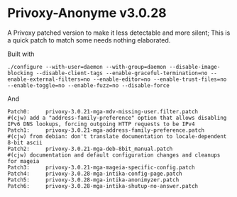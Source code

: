 # Privoxy-Anonyme v3.0.28
A Privoxy patched version to make it less detectable and more silent; This is a quick patch to match some needs nothing elaborated.

Built with 
```
./configure --with-user=daemon --with-group=daemon --disable-image-blocking --disable-client-tags --enable-graceful-termination=no --enable-external-filters=no --enable-editor=no --enable-trust-files=no --enable-toggle=no --enable-fuzz=no --disable-force
```

And 
```
Patch0:		privoxy-3.0.21-mga-mdv-missing-user.filter.patch
#(cjw) add a "address-family-preference" option that allows disabling IPv6 DNS lookups, forcing outgoing HTTP requests to be IPv4
Patch1:		privoxy-3.0.21-mga-address-family-preference.patch
#(cjw) from debian: don't translate documentation to locale-dependent 8-bit ascii
Patch2:		privoxy-3.0.21-mga-deb-8bit_manual.patch
#(cjw) documentation and default configuration changes and cleanups for mageia
Patch3:		privoxy-3.0.21-mga-mageia-specific-config.patch
Patch4:		privoxy-3.0.28-mga-intika-config-page.patch
Patch5:		privoxy-3.0.28-mga-intika-anonimyzer.patch
Patch6:		privoxy-3.0.28-mga-intika-shutup-no-answer.patch
```
